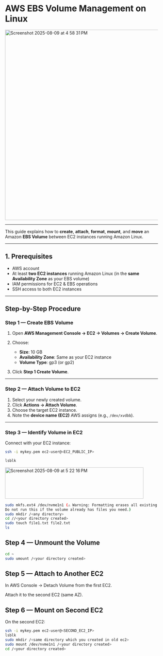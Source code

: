 # AWS EBS Volume Management on Linux

<img width="1218" height="626" alt="Screenshot 2025-08-09 at 4 58 31 PM" src="https://github.com/user-attachments/assets/6d7793c3-e50a-48c6-b5cc-f1425283a3f7" />

---

This guide explains how to **create**, **attach**, **format**, **mount**, and **move** an Amazon **EBS Volume** between EC2 instances running Amazon Linux.

---

## 1. Prerequisites
- AWS account
- At least **two EC2 instances** running Amazon Linux (in the **same Availability Zone** as your EBS volume)
- IAM permissions for EC2 & EBS operations
- SSH access to both EC2 instances

---

## Step-by-Step Procedure

### **Step 1 — Create EBS Volume**
1. Open **AWS Management Console → EC2 → Volumes → Create Volume**.

2. Choose:
   - **Size**: 10 GB  
   - **Availability Zone**: Same as your EC2 instance  
   - **Volume Type**: gp3 (or gp2)
     
3. Click **Step 1 Create Volume**.

---

### **Step 2 — Attach Volume to EC2**
1. Select your newly created volume.
2. Click **Actions → Attach Volume**.
3. Choose the target EC2 instance.
4. Note the **device name (EC2)** AWS assigns (e.g., `/dev/xvdbb`).

---

### **Step 3 — Identify Volume in EC2**
Connect with your EC2 instance:
```bash
ssh -i mykey.pem ec2-user@<EC2_PUBLIC_IP>
```
```bash
lsblk
```

<img width="456" height="103" alt="Screenshot 2025-08-09 at 5 22 16 PM" src="https://github.com/user-attachments/assets/be257c0a-1a2b-41d2-82cb-bdf49032cd44" />

```bash
sudo mkfs.ext4 /dev/nvme1n1 (⚠ Warning: Formatting erases all existing data.
Do not run this if the volume already has files you need.)
sudo mkdir /<any directory>
cd //<your directory created>
sudo touch file1.txt file2.txt
ls
```

## Step 4 — Unmount the Volume
```bash
cd ~
sudo umount /<your directory created>
```

## Step 5 — Attach to Another EC2
In AWS Console → Detach Volume from the first EC2.

Attach it to the second EC2 (same AZ).

## Step 6 — Mount on Second EC2
On the second EC2:

```bash
ssh -i mykey.pem ec2-user@<SECOND_EC2_IP>
lsblk
sudo mkdir /<same directory which you created in old ec2>
sudo mount /dev/nvme1n1 /<your directory created>
cd /<your directory created>
```

